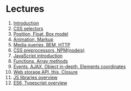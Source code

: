 <h1>
    Lectures
</h1>

<ol>
    <li>
        <a href="lectures/01/01.md">Introduction</a>
    </li>
    <li>
        <a href="lectures/02/01.md">CSS selectors</a>
    </li>
    <li>
        <a href="lectures/03/01.md">Position, Float, Box model</a>
    </li>
    <li>
        <a href="lectures/04/01.md">Animation, Markup</a>
    </li>
    <li>
        <a href="lectures/05/01.md">Media queries, BEM, HTTP</a>
    </li>
    <li>
        <a href="lectures/06/01.md">CSS preprocessors, NPM(nodejs)</a>
    </li>
    <li>
        <a href="lectures/07/01.md">JavaScript introduction</a>
    </li>
    <li>
        <a href="lectures/08/01.md">Functions, Array methods</a>
    </li>
    <li>
        <a href="lectures/09/01.md">Events, AJAX, Object in-depth, Elements coordinates</a>
    </li>
    <li>
        <a href="lectures/10/01.md">Web storage API, this, Closure</a>
    </li>
    <li>
        <a href="lectures/11/01.md">JS libraries overview</a>
    </li>
    <li>
        <a href="lectures/12/01.md">ES6, Typescript overview</a>
    </li>
</ol>

